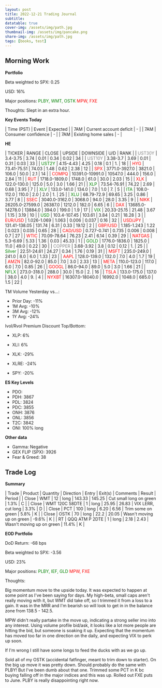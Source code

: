 ```yaml
---
layout: post
title: 2022-12-21 Trading Journal 
subtitle: 
datatable: true
cover-img: /assets/img/path.jpg
thumbnail-img: /assets/img/pancake.png
share-img: /assets/img/path.jpg
tags: [books, test]
---
```



## Morning Work


**Portfolio**

Beta weighted to SPX: 0.25

USD: 16%

Major positions:  <span style="color:green">PLBY, WMT, OSTK</span><span style="color:red">  MPW, FXE</span>

Thoughts: Slept in an extra hour.


**Key Events Today**

| Time (PST) | Event | Expected |
| 7AM | Current account deficit | - |
| 7AM | Consumer confidence | - |
| 7AM | Existing home sales | - |


**HE**

<div class="datatable-begin"></div>

| TICKER | RANGE | CLOSE | UPSIDE | DOWNSIDE | U/D | RANK |
| <span style="color:grey">UST30Y</span>	| 3.4-3.75 | 3.74 | 0.01 | 0.34 | 0.02 | 34 |
| <span style="color:grey">UST10Y</span>	| 3.38-3.7 | 3.69 | 0.01 | 0.31 | 0.03 | 33 |
| <span style="color:green">UST2Y</span>	| 4.15-4.43 | 4.25 | 0.18 | 0.1 | 1. | 18 |
| <span style="color:red">HYG</span>	| 73.41-75.51 | 74.03 | 1.48 | 0.62 | 2.38 | 12 |
| <span style="color:red">SPX</span>	| 3771.0-3927.0 | 3821.0 | 106.0 | 50.0 | 2.1 | 14 |
| <span style="color:red">COMPQ</span>	| 10391.0-10991.0 | 10547.0 | 444.0 | 156.0 | 2.84 | 11 |
| <span style="color:red">RUT</span>	| 1718.0-1809.0 | 1748.0 | 61.0 | 30.0 | 2.03 | 15 |
| <span style="color:red">XLK</span>	| 122.0-130.0 | 125.0 | 5.0 | 3.0 | 1.66 | 21 |
| <span style="color:green">XLP</span>	| 73.54-76.91 | 74.22 | 2.69 | 0.68 | 3.95 | 7 |
| <span style="color:green">XLV</span>	| 133.0-141.0 | 134.0 | 7.0 | 1.0 | 7. | 5 |
| <span style="color:green">ITA</span>	| 108.0-112.0 | 110.0 | 2.0 | 2.0 | 1. | 25 |
| <span style="color:green">XLU</span>	| 68.79-72.9 | 69.65 | 3.25 | 0.86 | 3.77 | 8 |
| <span style="color:red">SSEC</span>	| 3040.0-3162.0 | 3068.0 | 94.0 | 28.0 | 3.35 | 9 |
| <span style="color:red">NIKK</span>	| 26205.0-27599.0 | 26387.0 | 1212.0 | 182.0 | 6.65 | 6 |
| <span style="color:red">DAX</span>	| 13685.0-14278.0 | 13884.0 | 394.0 | 199.0 | 1.9 | 17 |
| <span style="color:green">VIX</span>	| 20.33-25.15 | 21.48 | 3.67 | 1.15 | 3.19 | 10 |
| <span style="color:green">USD</span>	| 103.4-107.45 | 103.61 | 3.84 | 0.21 | 18.28 | 3 |
| <span style="color:red">EUR/USD</span>	| 1.026-1.069 | 1.063 | 0.006 | 0.037 | 0.16 | 32 |
| <span style="color:red">USD/JPY</span>	| 131.41-138.05 | 131.74 | 6.31 | 0.33 | 19.12 | 2 |
| <span style="color:red">GBP/USD</span>	| 1.185-1.243 | 1.22 | 0.023 | 0.035 | 0.65 | 28 |
| <span style="color:red">CAD/USD</span>	| 0.727-0.741 | 0.735 | 0.006 | 0.008 | 0.7 | 27 |
| <span style="color:red">WTIC</span>	| 70.09-78.64 | 76.23 | 2.41 | 6.14 | 0.39 | 29 |
| <span style="color:red">NATGAS</span>	| 5.3-6.69 | 5.33 | 1.36 | 0.03 | 45.33 | 1 |
| <span style="color:green">GOLD</span>	| 1776.0-1836.0 | 1825.0 | 11.0 | 49.0 | 0.22 | 30 |
| <span style="color:grey">COPPER</span>	| 3.68-3.92 | 3.8 | 0.12 | 0.12 | 1. | 25 |
| <span style="color:green">Silver</span>	| 22.51-24.61 | 24.27 | 0.34 | 1.76 | 0.19 | 31 |
| <span style="color:red">MSFT</span>	| 235.0-249.0 | 241.0 | 8.0 | 6.0 | 1.33 | 23 |
| <span style="color:red">AAPL</span>	| 128.0-139.0 | 132.0 | 7.0 | 4.0 | 1.7 | 19 |
| <span style="color:red">AMZN</span>	| 82.0-92.0 | 85.0 | 7.0 | 3.0 | 2.33 | 13 |
| <span style="color:red">META</span>	| 110.0-123.0 | 117.0 | 6.0 | 7.0 | 0.85 | 26 |
| <span style="color:red">GOOGL</span>	| 86.0-94.0 | 89.0 | 5.0 | 3.0 | 1.66 | 21 |
| <span style="color:green">NFLX</span>	| 273.0-318.0 | 288.0 | 30.0 | 15.0 | 2. | 16 |
| <span style="color:red">TSLA</span>	| 133.0-175.0 | 137.0 | 38.0 | 4.0 | 9. | 4 |
| <span style="color:red">NYXBT</span>	| 16307.0-18040.0 | 16992.0 | 1048.0 | 685.0 | 1.5 | 22 |




<div class="datatable-end"></div>

TM Volume Yesterday vs...: 

- Prior Day: -11%
- 1M Avg: -10%
- 3M Avg: -12%
- 1Y Avg: -24%

Ivol/Rvol Premium Discount Top/Bottom:

- XLP: 6%
- XLI: 6%

- XLK: -29%
- XLRE: -24%
- SPY: -20%

**ES Key Levels**

- PDO:  
- PDH:  3867
- PDL:  3824
- PDC:  3855
- ONH:  3876
- ONL:  3856
- T2C:  3842
- ONI:  100% long


**Other data**

- Gamma:  Negative
- GEX FLIP (SPX):  3926
- Fear & Greed: 38

## Trade Log

**Summary**

| Trade | Product | Quantity | Direction | Entry | Exit(s) | Comments | Result | Period |
| Close | WMT | 12 | long | 143.33 | 145.25 | Cut small long on green | 1.3% | C |
| Close | WMT 120C 58DTE | 1 | long | 25.95 | 26.83 | VIX LERR, cut long | 3.3% | D |
| Close | PCT | 100 | long | 6.20 | 6.56 | Trim some on green | 5.8% | K |
| Close | OSTK | 70 | long | 22.2 | 20.05 | Wasn't moving up on green | -9.6% | K |
| RT | QQQ ATM P 2DTE | 1 | long | 2.18 | 2.43 | Wasn't moving up on green | 11.4% | K |



**EOD Portfolio**

DoD Return: -68 bps

Beta weighted to SPX: -3.56

USD: 23%

Major positions:  <span style="color:green">PLBY, IEF, GLD </span><span style="color:red">  MPW, FXE</span>

Thoughts:  

Big momentum move to the upside today.  It was expected to happen at some point as I've been saying for days.  My high-beta, small caps aren't really moving with it, but WMT did take off, so I trimmed it from a loss to a gain.  It was in the MRR and I'm bearish so will look to get in in the balance zone from 138.5 - 142.5.

MPW didn't really partake in the move up, indicating a strong seller imo into any interest.  Using volume profile bid/ask, it looks like a lot more people are hitting the bid, but someone is soaking it up.  Expecting that the momentum has moved too far in one direction on the daily, and expecting VIX to perk up soon.

If I'm wrong I still have some longs to feed the ducks with as we go up.

Sold all of my OSTK (accidental fatfinger, meant to trim down to starter).  On the big up move it was pretty down.  Should probably do the same with PLBY!  But I've been dumb about that one.  Trimmed some PCT in K bc buying falling off in the major indices and this was up.  Rolled out FXE puts to June.  PLBY is really disappointing right now.